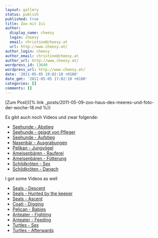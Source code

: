 ```yaml
---
layout: gallery
status: publish
published: true
title: Zoo mit Isi
author:
  display_name: cheesy
  login: cheesy
  email: christine@cheesy.at
  url: http://www.cheesy.at/
author_login: cheesy
author_email: christine@cheesy.at
author_url: http://www.cheesy.at/
wordpress_id: 13640
wordpress_url: http://www.cheesy.at/
date: '2011-05-05 19:02:10 +0100'
date_gmt: '2011-05-05 17:02:10 +0100'
categories: []
comments: []
---
```


[Zum Post]({% link _posts/2011-05-09-zoo-haus-des-meeres-und-foto-der-woche-18.md %})
<!--:de-->Es gibt auch noch Videos und zwar folgende:
- [Seehunde - Abstieg](http://www.cheesy.at/download/zoo/04bAbstieg.MOV)
- [Seehunde - gejagt von Pfleger](http://www.cheesy.at/download/zoo/04cgejagt.MOV)
- [Seehunde - Aufstieg](http://www.cheesy.at/download/zoo/05bschwererAufstieg.MOV)
- [Nasenbär - Ausgrabungen](http://www.cheesy.at/download/zoo/06bAusgrabungen.MOV)
- [Pelikan - Jungvögel](http://www.cheesy.at/download/zoo/13bJungtiere.MOV)
- [Ameisenbären - Rauferei](http://www.cheesy.at/download/zoo/18Ameisenbär-Rauferei.MOV)
- [Ameisenbären - Fütterung](http://www.cheesy.at/download/zoo/18bFütterung.MOV)
- [Schildkröten - Sex](http://www.cheesy.at/download/zoo/19Schildkrötensex.MOV)
- [Schildkröten - Danach](http://www.cheesy.at/download/zoo/19bfertig.MOV)
<!--:--><!--:en-->I got some Videos as well
- [Seals - Descent](http://www.cheesy.at/download/zoo/04bAbstieg.MOV)
- [Seals - Hunted by the keeper](http://www.cheesy.at/download/zoo/04cgejagt.MOV)
- [Seals - Ascent](http://www.cheesy.at/download/zoo/05bschwererAufstieg.MOV)
- [Coati - Digging](http://www.cheesy.at/download/zoo/06bAusgrabungen.MOV)
- [Pelican - Babies](http://www.cheesy.at/download/zoo/13bJungtiere.MOV)
- [Anteater - Fighting](http://www.cheesy.at/download/zoo/18Ameisenbär-Rauferei.MOV)
- [Anteater - Feeding](http://www.cheesy.at/download/zoo/18bFütterung.MOV)
- [Turtles - Sex](http://www.cheesy.at/download/zoo/19Schildkrötensex.MOV)
- [Turtles - Afterwards](http://www.cheesy.at/download/zoo/19bfertig.MOV)
<!--:-->
